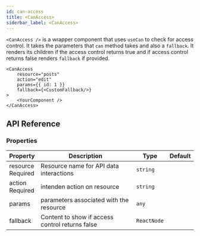 ```yaml
---
id: can-access
title: <CanAccess>
siderbar_label: <CanAccess>
---
```


`<CanAccess />` is a wrapper component that uses `useCan` to check for access control. It takes the parameters that `can` method takes and also a `fallback`. It renders its children if the access control returns true and if access control returns false renders `fallback` if provided.

```tsx
<CanAccess
    resource="posts"
    action="edit"
    params={{ id: 1 }}
    fallback={<CustomFallback/>}
>
    <YourComponent />
</CanAccess>
```

## API Reference

### Properties

| Property                                                                                            | Description                                     | Type        | Default |
| --------------------------------------------------------------------------------------------------- | ----------------------------------------------- | ----------- | ------- |
| <div className="required-block"><div>resource</div> <div className=" required">Required</div></div> | Resource name for API data interactions         | `string`    |         |
| action <div className="required">Required</div>                                                     | intenden action on resource                     | `string`    |         |
| params                                                                                              | parameters associated with the resource         | `any`       |         |
| fallback                                                                                            | Content to show if access control returns false | `ReactNode` |         |